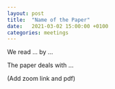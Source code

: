 ```yaml
---
layout: post
title:  "Name of the Paper"
date:   2021-03-02 15:00:00 +0100
categories: meetings
---
```

We read ... by ... 

The paper deals with ... 

(Add zoom link and pdf) 